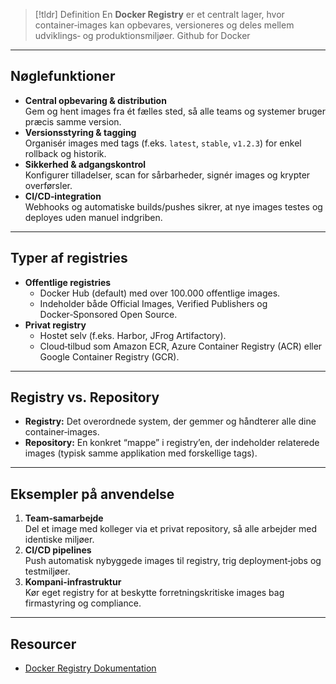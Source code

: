 
> [!tldr] Definition
> En **Docker Registry** er et centralt lager, hvor container‐images kan opbevares, versioneres og deles mellem udviklings‑ og produktionsmiljøer.
Github for Docker

---

## Nøglefunktioner
- **Central opbevaring & distribution**  
  Gem og hent images fra ét fælles sted, så alle teams og systemer bruger præcis samme version.  
- **Versionsstyring & tagging**  
  Organisér images med tags (f.eks. `latest`, `stable`, `v1.2.3`) for enkel rollback og historik.  
- **Sikkerhed & adgangskontrol**  
  Konfigurer tilladelser, scan for sårbarheder, signér images og krypter overførsler.  
- **CI/CD‑integration**  
  Webhooks og automatiske builds/pushes sikrer, at nye images testes og deployes uden manuel indgriben.  

---

## Typer af registries
- **Offentlige registries**  
  - Docker Hub (default) med over 100.000 offentlige images.  
  - Indeholder både Official Images, Verified Publishers og Docker‑Sponsored Open Source.  
- **Privat registry**  
  - Hostet selv (f.eks. Harbor, JFrog Artifactory).  
  - Cloud‑tilbud som Amazon ECR, Azure Container Registry (ACR) eller Google Container Registry (GCR).  

---

## Registry vs. Repository
- **Registry:** Det overordnede system, der gemmer og håndterer alle dine container‐images.  
- **Repository:** En konkret “mappe” i registry’en, der indeholder relaterede images (typisk samme applikation med forskellige tags).

---

## Eksempler på anvendelse
1. **Team‑samarbejde**  
   Del et image med kolleger via et privat repository, så alle arbejder med identiske miljøer.  
2. **CI/CD pipelines**  
   Push automatisk nybyggede images til registry, trig deployment‑jobs og testmiljøer.  
3. **Kompani‑infrastruktur**  
   Kør eget registry for at beskytte forretningskritiske images bag firmastyring og compliance.

---

## Resourcer
- [Docker Registry Dokumentation](https://docs.docker.com/get-started/docker-concepts/the-basics/what-is-a-registry/)
